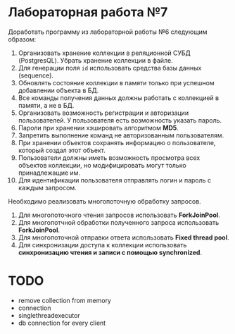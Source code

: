 # Лабораторная работа №7

Доработать программу из лабораторной работы №6 следующим образом:

1. Организовать хранение коллекции в реляционной СУБД (PostgresQL). Убрать хранение коллекции в файле.
2. Для генерации поля `id` использовать средства базы данных (sequence).
3. Обновлять состояние коллекции в памяти только при успешном добавлении объекта в БД.
4. Все команды получения данных должны работать с коллекцией в памяти, а не в БД.
5. Организовать возможность регистрации и авторизации пользователей. У пользователя есть возможность указать пароль.
6. Пароли при хранении хэшировать алгоритмом **MD5**.
7. Запретить выполнение команд не авторизованным пользователям.
8. При хранении объектов сохранять информацию о пользователе, который создал этот объект.
9. Пользователи должны иметь возможность просмотра всех объектов коллекции, но модифицировать могут только принадлежащие
   им.
10. Для идентификации пользователя отправлять логин и пароль с каждым запросом.

Необходимо реализовать многопоточную обработку запросов.

1. Для многопоточного чтения запросов использовать **ForkJoinPool**.
2. Для многопотчной обработки полученного запроса использовать **ForkJoinPool**.
3. Для многопоточной отправки ответа использовать **Fixed thread pool**.
4. Для синхронизации доступа к коллекции использовать **синхронизацию чтения и записи с помощью synchronized**.

# TODO

- remove collection from memory
- connection
- singlethreadexecutor
- db connection for every client
